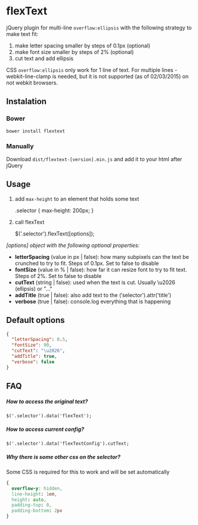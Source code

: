 # flexText

jQuery plugin for multi-line `overflow:ellipsis` with the following
strategy to make text fit:

1. make letter spacing smaller by steps of 0.1px (optional)
2. make font size smaller by steps of 2% (optional)
3. cut text and add ellipsis

CSS `overflow:ellipsis` only work for 1 line of text. For multiple lines
-webkit-line-clamp is needed, but it is not supported (as of 02/03/2015)
on not webkit browsers.

## Instalation

### Bower
    bower install flextext

### Manually
  Download `dist/flextext-[version].min.js` and add it to your html
  after jQuery

## Usage

1. add `max-height` to an element that holds some text

    .selector { max-height: 200px; }

2. call flexText

    $('.selector').flexText([options]);

*[options] object with the following optional properties:*

- **letterSpacing** (value in px | false): how many subpixels can the text
  be crunched to try to fit. Steps of 0.1px. Set to false to disable
- **fontSize** (value in % | false): how far it can resize font to try
  to fit text. Steps of 2%. Set to false to disable
- **cutText** (string | false): used when the text is cut.
  Usually \u2026 (ellipsis) or "..."
- **addTitle** (true | false): also add text to the
  $('$selector').attr('title')
- **verbose** (true | false): console.log everything that is happening

## Default options
```json
{
  "letterSpacing": 0.5,
  "fontSize": 90,
  "cutText": "\u2026",
  "addTitle": true,
  "verbose": false
}
```

## FAQ

##### How to access the original text?
    $('.selector').data('flexText');

##### How to access current config?
    $('.selector').data('flexTextConfig').cutText;

##### Why there is some other css on the selector?
Some CSS is required for this to work and will be set automatically
```css
{
  overflow-y: hidden,
  line-height: 1em,
  height: auto,
  padding-top: 0,
  padding-bottom: 2px
}
```